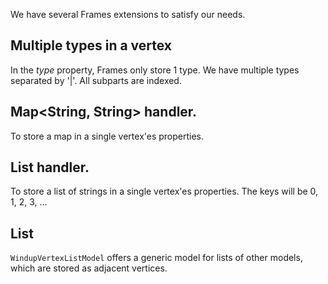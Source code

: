 We have several Frames extensions to satisfy our needs.

## Multiple types in a vertex
In the _type_ property, Frames only store 1 type. We have multiple types separated by '|'. All subparts are indexed.

## Map<String, String> handler.
To store a map in a single vertex'es properties.

## List<String> handler.
To store a list of strings in a single vertex'es properties.
The keys will be 0, 1, 2, 3, ...

## List<WindupVertexFrame> 
`WindupVertexListModel` offers a generic model for lists of other models, which are stored as adjacent vertices.